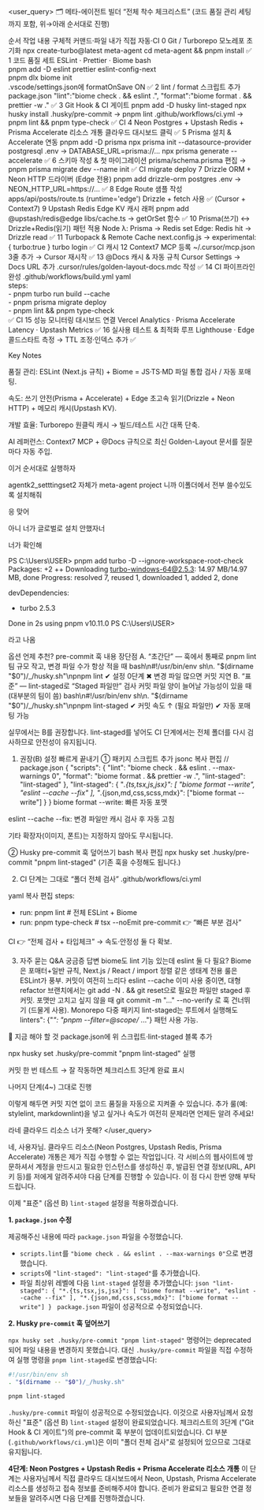 <user_query>
🗂️ 메타-에이전트 빌더 “전체 착수 체크리스트”
(코드 품질 관리 세팅까지 포함, 위→아래 순서대로 진행)

순서 작업 내용 구체적 커맨드·파일 내가 직접 자동·CI
0 Git / Turborepo 모노레포 초기화 npx create-turbo@latest meta-agent
cd meta-agent && pnpm install ✅
1 코드 품질 세트
ESLint · Prettier · Biome bash<br>pnpm add -D eslint prettier eslint-config-next<br>pnpm dlx biome init<br>
.vscode/settings.json에 formatOnSave ON ✅
2 lint / format 스크립트 추가 package.json
"lint":"biome check . && eslint .",
"format":"biome format . && prettier -w ." ✅
3 Git Hook & CI 게이트 pnpm add -D husky lint-staged
npx husky install
.husky/pre-commit → pnpm lint
.github/workflows/ci.yml → pnpm lint && pnpm type-check ✅ CI
4 Neon Postgres + Upstash Redis + Prisma Accelerate 리소스 개통 클라우드 대시보드 클릭 ✅
5 Prisma 설치 & Accelerate 연동 pnpm add -D prisma
npx prisma init --datasource-provider postgresql
.env → DATABASE_URL=prisma://…
npx prisma generate --accelerate ✅
6 스키마 작성 & 첫 마이그레이션 prisma/schema.prisma 편집 →
pnpm prisma migrate dev --name init ✅ CI migrate deploy
7 Drizzle ORM + Neon HTTP 드라이버 (Edge 전용) pnpm add drizzle-orm postgres
.env → NEON_HTTP_URL=https://… ✅
8 Edge Route 샘플 작성 apps/api/posts/route.ts (runtime='edge')
Drizzle + fetch 사용 ✅ (Cursor + Context7)
9 Upstash Redis Edge KV 캐시 래퍼 pnpm add @upstash/redis@edge
libs/cache.ts → getOrSet 함수 ✅
10 Prisma(쓰기) ↔ Drizzle+Redis(읽기) 패턴 적용 Node λ: Prisma → Redis set
Edge: Redis hit → Drizzle read ✅
11 Turbopack & Remote Cache next.config.js → experimental:{ turbo:true }
turbo login ✅ CI 캐시
12 Context7 MCP 등록 ~/.cursor/mcp.json 3줄 추가 → Cursor 재시작 ✅
13 @Docs 캐시 & 자동 규칙 Cursor Settings → Docs URL 추가
.cursor/rules/golden-layout-docs.mdc 작성 ✅
14 CI 파이프라인 완성 .github/workflows/build.yml
yaml<br>steps:<br> - pnpm turbo run build --cache<br> - pnpm prisma migrate deploy<br> - pnpm lint && pnpm type-check<br> ✅ CI
15 성능 모니터링 대시보드 연결 Vercel Analytics · Prisma Accelerate Latency · Upstash Metrics ✅
16 실사용 테스트 & 최적화 루프 Lighthouse · Edge 콜드스타트 측정 → TTL 조정·인덱스 추가 ✅

Key Notes

품질 관리: ESLint (Next.js 규칙) + Biome = JS·TS·MD 파일 통합 검사 / 자동 포매팅.

속도: 쓰기 안전(Prisma + Accelerate) + Edge 초고속 읽기(Drizzle + Neon HTTP) + 메모리 캐시(Upstash KV).

개발 효율: Turborepo 원클릭 캐시 → 빌드/테스트 시간 대폭 단축.

AI 레퍼런스: Context7 MCP + @Docs 규칙으로 최신 Golden-Layout 문서를 질문마다 자동 주입.

이거 순서대로 실행하자

agentk2_setttingset2 자체가 meta-agent project 니까 이폴더에서 전부 쓸수있도록 설치해줘

응 맞어

아니 너가 글로벌로 설치 안했자너

너가 확인해

PS C:\Users\USER> pnpm add turbo -D --ignore-workspace-root-check
Packages: +2
++
Downloading turbo-windows-64@2.5.3: 14.97 MB/14.97 MB, done
Progress: resolved 7, reused 1, downloaded 1, added 2, done

devDependencies:

- turbo 2.5.3

Done in 2s using pnpm v10.11.0
PS C:\Users\USER>

라고 나옴

옵션 언제 추천? pre-commit 훅 내용 장단점
A. “초간단” — 훅에서 통째로 pnpm lint 팀 규모 작고, 변경 파일 수가 항상 적을 때 bash\n#!/usr/bin/env sh\n. "$(dirname "$0")/_/husky.sh"\npnpm lint
	✔ 설정 0단계
✖ 변경 파일 많으면 커밋 지연
B. “표준” — lint-staged로 “Staged 파일만” 검사	커밋 파일 양이 늘어날 가능성이 있을 때
(대부분의 팀이 씀)	bash\n#!/usr/bin/env sh\n. "$(dirname "$0")/\_/husky.sh"\npnpm lint-staged
✔ 커밋 속도 ↑ (필요 파일만)
✔ 자동 포매팅 가능

실무에서는 B를 권장합니다. lint-staged를 넣어도 CI 단계에서는 전체 폴더를 다시 검사하므로 안전성이 유지됩니다.

1. 권장(B) 설정 빠르게 끝내기
   ① 패키지 스크립트 추가
   jsonc
   복사
   편집
   // package.json
   {
   "scripts": {
   "lint": "biome check . && eslint . --max-warnings 0",
   "format": "biome format . && prettier -w .",
   "lint-staged": "lint-staged"
   },
   "lint-staged": {
   "_.{ts,tsx,js,jsx}": [
   "biome format --write",
   "eslint --cache --fix"
   ],
   "_.{json,md,css,scss,mdx}": ["biome format --write"]
   }
   }
   biome format --write: 빠른 자동 포맷

eslint --cache --fix: 변경 파일만 캐시 검사 후 자동 고침

기타 확장자(이미지, 폰트)는 지정하지 않아도 무시됩니다.

② Husky pre-commit 훅 덮어쓰기
bash
복사
편집
npx husky set .husky/pre-commit "pnpm lint-staged"
(기존 훅을 수정해도 됩니다.)

2. CI 단계는 그대로 “폴더 전체 검사”
   .github/workflows/ci.yml

yaml
복사
편집
steps:

- run: pnpm lint # 전체 ESLint + Biome
- run: pnpm type-check # tsx --noEmit
  pre-commit 👉 “빠른 부분 검사”

CI 👉 “전체 검사 + 타입체크”
→ 속도·안정성 둘 다 확보.

3. 자주 묻는 Q&A
   궁금증 답변
   biome도 lint 기능 있는데 eslint 둘 다 필요? Biome은 포매터+일반 규칙, Next.js / React / import 정렬 같은 생태계 전용 룰은 ESLint가 풍부.
   커밋이 여전히 느리다 eslint --cache 이미 사용 중이면, 대형 refactor 브랜치에서는 git add -N . && git reset으로 필요한 파일만 staged 후 커밋.
   포맷만 고치고 싶지 않을 때 git commit -m "..." --no-verify 로 훅 건너뛰기 (드물게 사용).
   Monorepo 다중 패키지 lint-staged는 루트에서 실행해도 linters": {"_": "pnpm --filter=@scope/_ ..."} 패턴 사용 가능.

📌 지금 해야 할 것
package.json에 위 스크립트·lint-staged 블록 추가

npx husky set .husky/pre-commit "pnpm lint-staged" 실행

커밋 한 번 테스트 → 잘 작동하면 체크리스트 3단계 완료 표시

나머지 단계(4~) 그대로 진행

이렇게 해두면 커밋 지연 없이 코드 품질을 자동으로 지켜줄 수 있습니다.
추가 룰(예: stylelint, markdownlint)을 넣고 싶거나 속도가 여전히 문제라면 언제든 알려 주세요!

라네 클라우드 리소스 너가 못해?
</user_query>

<response>
네, 사용자님. 클라우드 리소스(Neon Postgres, Upstash Redis, Prisma Accelerate) 개통은 제가 직접 수행할 수 없는 작업입니다. 각 서비스의 웹사이트에 방문하셔서 계정을 만드시고 필요한 인스턴스를 생성하신 후, 발급된 연결 정보(URL, API 키 등)를 저에게 알려주셔야 다음 단계를 진행할 수 있습니다. 이 점 다시 한번 양해 부탁드립니다.

이제 "표준" (옵션 B) `lint-staged` 설정을 적용하겠습니다.

**1. `package.json` 수정**

제공해주신 내용에 따라 `package.json` 파일을 수정했습니다.

- `scripts.lint`를 `"biome check . && eslint . --max-warnings 0"`으로 변경했습니다.
- `scripts`에 `"lint-staged": "lint-staged"`를 추가했습니다.
- 파일 최상위 레벨에 다음 `lint-staged` 설정을 추가했습니다:
  `json
    "lint-staged": {
      "*.{ts,tsx,js,jsx}": [
        "biome format --write",
        "eslint --cache --fix"
      ],
      "*.{json,md,css,scss,mdx}": ["biome format --write"]
    }
    `
  `package.json` 파일이 성공적으로 수정되었습니다.

**2. Husky `pre-commit` 훅 덮어쓰기**

`npx husky set .husky/pre-commit "pnpm lint-staged"` 명령어는 deprecated 되어 파일 내용을 변경하지 못했습니다.
대신 `.husky/pre-commit` 파일을 직접 수정하여 실행 명령을 `pnpm lint-staged`로 변경했습니다:

```bash
#!/usr/bin/env sh
. "$(dirname -- "$0")/_/husky.sh"

pnpm lint-staged
```

`.husky/pre-commit` 파일이 성공적으로 수정되었습니다.
이것으로 사용자님께서 요청하신 "표준" (옵션 B) `lint-staged` 설정이 완료되었습니다. 체크리스트의 3단계 ("Git Hook & CI 게이트")의 pre-commit 훅 부분이 업데이트되었습니다. CI 부분(`.github/workflows/ci.yml`)은 이미 "폴더 전체 검사"로 설정되어 있으므로 그대로 유지됩니다.

**4단계: Neon Postgres + Upstash Redis + Prisma Accelerate 리소스 개통**
이 단계는 사용자님께서 직접 클라우드 대시보드에서 Neon, Upstash, Prisma Accelerate 리소스를 생성하고 접속 정보를 준비해주셔야 합니다.
준비가 완료되고 필요한 연결 정보들을 알려주시면 다음 단계를 진행하겠습니다.
</response>
